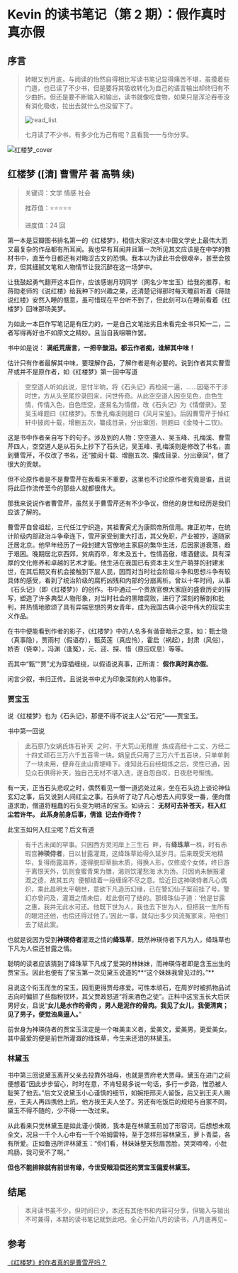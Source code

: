 # Kevin 的读书笔记（第 2 期）：假作真时真亦假

## 序言

> 转眼又到月底，与阅读的怡然自得相比写读书笔记显得痛苦不堪，虽摸着些门道，也已读了不少书，但是要将其吸收转化为自己的语言输出却终归有不少曲折。但还是要不断输入和输出，读书就像吃食物，如果只是浑沦吞枣没有消化吸收，拉出去就什么也没留下了。
>
> ![read_list](http://kevinpub.ifree258.top/my_study/reading/images/2022/07/read_list.png)
>
> 七月读了不少书，有多少化为己有呢？且看我一一与你分享。

![红楼梦_cover](http://kevinpub.ifree258.top/my_study/reading/images/2022/07/红楼梦_cover.png)

## 红楼梦 ([清] 曹雪芹 著 高鹗 续)

> 关键词：文学 情感 社会
>
> 推荐值：⭐⭐⭐⭐⭐
>
> 进度值：24 回

第一本是豆瓣图书排名第一的《红楼梦》，相信大家对这本中国文学史上最伟大而又最复杂的作品都有所耳闻。我也早有耳闻并且第一次所见其文应该是在中学的教材书中，直至今日都还有对晦涩古文的恐惧。我本以为读此书会很艰辛，甚至会放弃，但其细腻文笔和人物情节让我沉醉在这一场梦中。

让我鼓起勇气翻开这本巨作，应该感谢月玥同学（网名少年宝玉）给我的推荐，和蒋勋老师的《说红楼》给我种下的兴趣之果，还清楚记得那时每天睡前听着《蒋勋说红楼》安然入睡的惬意，虽可惜现在平台听不到了，但此刻可以在睡前看着《红楼梦》回味那场美梦。

为如此一本巨作写笔记是有压力的，一是自己文笔拙劣且未看完全书只知一二，二者写得再好也不如原文之精妙。且当自我咀嚼作罢。

书中如是说：
**满纸荒唐言，一把辛酸泪。都云作者痴，谁解其中味！**

估计只有作者最解其中味，要理解作品，了解作者是有必要的。说到作者其实曹雪芹或并不是原作者，如《红楼梦》第一回中写道

> 空空道人听如此说，思忖半晌，将《石头记》再检阅一遍，......因毫不干涉时世，方从头至尾抄录回来，问世传奇。从此空空道人因空见色，由色生情，传情入色，自色悟空，遂易名为情僧，改《石头记》为《情僧录》。至吴玉峰题曰《红楼梦》。东鲁孔梅溪则题曰《风月宝鉴》。后因曹雪芹于悼红轩中披阅十载，增删五次，纂成目录，分出章回，则题曰《金陵十二钗》。

这是书中作者亲自写下的句子。涉及到的人物：空空道人、吴玉峰、孔梅溪、曹雪芹四人，空空道人是从石头上抄下了石头记，吴玉峰、孔梅溪则是修改了书名，直到曹雪芹，不仅改了书名，还“披阅十载、增删五次、攥成目录、分出章回”，做了很大的贡献。

但不论原作者是不是曹雪芹在我看来不重要，这里也不讨论原作者究竟是谁，且说将此巨作流传至今的那些人就都很伟大。

那我来说说作者曹雪芹，虽然关于曹雪芹还有不少争议，但他的身世和经历是我们应该了解的。

曹雪芹自曾祖起，三代任江宁织造，其祖曹寅尤为康熙帝所信用。雍正初年，在统计阶级内部政治斗争牵连下，雪芹家受到重大打击，其父免职，产业被抄，遂随家迁居北京。他早年经历了一段封建大官僚地主家庭的繁华生活，后因家道衰落，趋于艰困。晚期居北京西郊，贫病而卒，年未及五十。性情高傲，嗜酒健谈。具有深厚的文化修养和卓越的艺术才能。他生活在我国已有资本主义生产萌芽的封建末世，在其后期又有机会接触到下层人民，因而对当时社会阶级斗争和思想斗争有较具体的感受，看到了统治阶级的腐朽凶残和内部的分崩离析。曾以十年时间，从事《石头记》（即《红楼梦》）的创作。书中通过一个贵族官僚大家庭的盛衰历史的描写，塑造了许多典型人物形象，对当时社会的黑暗腐败，进行了深刻的解剖和批判，并热情地歌颂了具有异端思想的男女青年，成为我国古典小说中伟大的现实主义作品。

在书中便能看到作者的影子，《红楼梦》中的人名多有谐音暗示之意，如：甄士隐（真事隐），贾雨村（假语存），甄英莲（真应怜），霍启（祸起），封肃（风俗），娇杏（侥幸），冯渊（逢冤），元、迎、探、惜（原应叹息）等等。

而其中“甄”“贾”尤为穿插缠绕，以假语说真事，正所谓：
**假作真时真亦假**。

闲言少叙，书归正传。且说说书中尤为印象深刻的人物事件。

### 贾宝玉

说《红楼梦》也为《石头记》，那便不得不说主人公“石兄”——贾宝玉。

书中第一回说

> 此石原乃女娲氏炼石补天 ﻿ 之时，于大荒山无稽崖 ﻿ 炼成高经十二丈、方经二十四丈顽石三万六千五百零一块。娲皇氏只用了三万六千五百块，只单单剩了一块未用，便弃在此山青埂峰下。谁知此石自经煅炼之后，灵性已通，因见众石俱得补天，独自己无材不堪入选，遂自怨自叹，日夜悲号惭愧。

有一天，正当石头悲叹之时，偶然看见一僧一道远处过来，坐在石头边上谈论神仙玄幻之事，后又说到人间红尘之事。石头听了动了凡心想去人间享受一番，便向僧道求助，僧道将粗蠢的石头变为明洁的宝玉。如诗云：
**无材可去补苍天，枉入红尘若许年。**
**此系身前身后事，倩谁 ﻿ 记去作奇传？**

此宝玉如何入红尘呢？后文有道

> 有千古未闻的罕事。只因西方灵河岸上三生石 ﻿ 畔，有**绛珠草**一株，时有赤瑕宫**神瑛侍者**，日以甘露灌溉，这绛珠草始得久延岁月。后来既受天地精华，复得雨露滋养，遂得脱却草胎木质，得换人形，仅修成个女体，终日游于离恨天外，饥则食蜜青果为膳，渴则饮灌愁海 ﻿ 水为汤。只因尚未酬报灌溉之德，故其五内 ﻿ 便郁结着一段缠绵不尽之意。恰近日这神瑛侍者凡心偶炽，乘此昌明太平朝世，意欲下凡造历幻缘，已在警幻仙子案前挂了号。警幻亦曾问及，灌溉之情未偿，趁此倒可了结的。那绛珠仙子道：‘他是甘露之惠，我并无此水可还。他既下世为人，我也去下世为人，但把我一生所有的眼泪还他，也偿还得过他了。’因此一事，就勾出多少风流冤家来，陪他们去了结此案。

也就是说因为受到**神瑛侍者**灌溉之情的**绛珠草**，既然神瑛侍者下凡为人，绛珠草也下凡为人偿还甘露之情。

聪明的读者应该猜到了绛珠草下凡成了爱哭的林妹妹，而神瑛侍者即是含玉出生的贾宝玉。因此也便有了宝玉第一次见黛玉说道的**“这个妹妹我曾见过的。”**

且说这个衔玉而生的宝玉，因而更得贾母疼爱。可性本顽石，在周岁时被抓物品试志向时偏抓了些脂粉钗环，其父贾政怒道“将来酒色之徒”。正料中这宝玉长大后厌男好女，且说“**女儿是水作的骨肉 ﻿，男人是泥作的骨肉。我见了女儿，我便清爽；见了男子，便觉浊臭逼人。**”

前世身为神瑛侍者的贾宝玉注定是一个唯美主义者，爱美文，爱美男，更爱美女。其中最爱的便是前世所灌溉的绛珠草，今生来还泪的林黛玉。

### 林黛玉

书中第三回说黛玉离开父亲去投靠外祖母，也就是贾府老大贾母。黛玉在进门之前便想着“因此步步留心，时时在意，不肯轻易多说一句话，多行一步路，惟恐被人耻笑了他去。”后文又说黛玉小心谨慎的细节，如婉拒邢夫人留饭，后又到王夫人赐座，王夫人再四携他上炕，他方挨王夫人坐了。另还有吃饭后的规矩与自家不同，黛玉不得不随的，少不得一一改过来。

从此看来只觉林黛玉是如此谨小慎微，我本是在林黛玉前加了形容词，后想想未观全文，况且一千个人心中有一千个哈姆雷特，至于怎样形容林黛玉，萝卜青菜，各有所爱。正如鲁迅所评林黛玉：“你们看，林妹妹整天愁眉苦脸，哭哭啼啼，小肚鸡肠，我可受不了啊。”

**但也不能排除就有前世有缘，今世受眼泪偿还的贾宝玉偏爱林黛玉。**

## 结尾

> 本月读书虽不少，但时间已少，本还有其他书和内容可分享，但输入与输出不可兼得，本期的读书笔记就到此吧。全心开始八月的读书，八月底再见~

## 参考

[《红楼梦》的作者真的是曹雪芹吗？](https://www.zhihu.com/question/25708974/answer/281537259)

